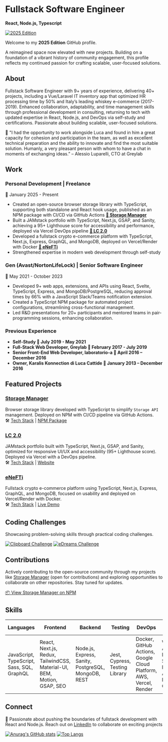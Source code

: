 # Fullstack Software Engineer
**React, Node.js, Typescript**

[![2025 Edition](https://img.shields.io/badge/Edition-2025-blue.svg)](https://github.com/lc-2025)

Welcome to my **2025 Edition** GitHub profile.

A reimagined space now elevated with new projects. Building on a foundation of a vibrant history of community engagement, this profile reflects my continued passion for crafting scalable, user-focused solutions.

## About

Fullstack Software Engineer with 9+ years of experience, delivering 40+ projects, including a Vue/Laravel IT inventory app that optimized HR processing time by 50% and Italy’s leading whiskey e-commerce (2017-2019). Enhanced collaboration, adaptability, and time management skills through professional development in consulting, returning to tech with updated expertise in React, Node.js, and DevOps via self-study and certifications. Passionate about building scalable, user-focused solutions.

💬 "I had the opportunity to work alongside Luca and found in him a great capacity for cohesion and participation in the team, as well as excellent technical preparation and the ability to innovate and find the most suitable solution. Humanly, a very pleasant person with whom to have a chat in moments of exchanging ideas.” – Alessio Luparelli, CTO at Greylab

## Work

### Personal Development | Freelance
📅 January 2025 - Present
- Created an open-source browser storage library with TypeScript, supporting both standalone and React hook usage, published as an NPM package with CI/CD via GitHub Actions **[🔗 Storage Manager](https://github.com/lc-2025/storage-manager)**
- Built a JAMstack portfolio with TypeScript, Next.js, GSAP, and Sanity, achieving a 95+ Lighthouse score for accessibility and performance, deployed via Vercel DevOps pipeline **[🔗 LC 2.0](https://github.com/lc-2025/lc-2.0)**
- Developed a fullstack crypto e-commerce platform with TypeScript, Next.js, Express, GraphQL, and MongoDB, deployed on Vercel/Render with Docker **[🔗 eNeFTi](https://github.com/lc-2025/enefti)**
- Strengthened expertise in modern web development through self-study

### Gen (Avast/NortonLifeLock) | Senior Software Engineer
📅 May 2021 - October 2023
- Developed 9+ web apps, extensions, and APIs using React, Svelte, TypeScript, Express, and MongoDB/PostgreSQL, reducing approval times by 66% with a JavaScript Slack/Teams notification extension.
- Created a TypeScript NPM package for automated project configurations, streamlining cross-functional management.
- Led R&D presentations for 20+ participants and mentored teams in pair-programming sessions, enhancing collaboration.

### Previous Experience

- **Self-Study 📅 July 2019 - May 2021**
- **Full-Stack Web Developer, Greylab 📅 February 2017 - July 2019**
- **Senior Front-End Web Developer, laboratorio-a 📅 April 2016 – December 2016**
- **Owner, Karalis Konnection di Luca Cattide 📅 January 2013 – December 2016**

## Featured Projects
### [Storage Manager](https://github.com/lc-2025/storage-manager)
Browser storage library developed with TypeScript to simplify `Storage API` management. Deployed on NPM with CI/CD pipeline via GitHub Actions.  
🛠️ [Tech Stack](https://github.com/lc-2025/storage-manager?tab=readme-ov-file#stack) | [NPM Package](https://npmjs.com/package/@lc-2025/storage-manager)

### [LC 2.0](https://github.com/lc-2025/lc-2.0)
JAMstack portfolio built with TypeScript, Next.js, GSAP, and Sanity, optimized for responsive UI/UX and accessibility (95+ Lighthouse score). Deployed via Vercel with a DevOps pipeline.  
🛠️ [Tech Stack](https://github.com/lc-2025/lc-2.0?tab=readme-ov-file#stack) | [Website](https://lucati.dev)

### [eNeFTi](https://github.com/lc-2025/enefti)
Fullstack crypto e-commerce platform using TypeScript, Next.js, Express, GraphQL, and MongoDB, focused on usability and deployed on Vercel/Render with Docker.  
🛠️ [Tech Stack](https://github.com/lc-2025/enefti?tab=readme-ov-file#stack) | [Live Demo](https://enefti-demo.vercel.app)

## Coding Challenges
Showcasing problem-solving skills through practical coding challenges.

[![Clipboard Challenge](https://github-readme-stats.vercel.app/api/gist?id=29d2c29ea6250e37b8aca068aa2a03a5&theme=transparent)](https://gist.github.com/lc-2025/29d2c29ea6250e37b8aca068aa2a03a5/)
[![eDreams Challenge](https://github-readme-stats.vercel.app/api/pin/?username=lc-2025&repo=edreams-challenge&theme=transparent)](https://github.com/lc-2025/edreams-challenge)

## Contributions
Actively contributing to the open-source community through my projects like [Storage Manager](https://github.com/lc-2025/storage-manager) (open for contributions) and exploring opportunities to collaborate on other repositories. Stay tuned for updates.

[📦 View Storage Manager on NPM](https://npmjs.com/package/@lc-2025/storage-manager)

## Skills
| **Languages** | **Frontend** | **Backend** | **Testing** | **DevOps** | **Tools** | **Other** | **Open Source** |
|---------------|--------------|-------------|-------------|------------|-----------|-----------|-------------------|
| JavaScript, TypeScript, Sass, SQL, GraphQL | React, Next.js, Redux, TailwindCSS, Material-UI, BEM, Motion, GSAP, SEO | Node.js, Express, Sanity, PostgreSQL, MongoDB, REST | Jest, Cypress, Testing Library | Docker, GitHub Actions, Google Cloud Platform, AWS, Vercel, Render | Workbox, Apollo, Postman, Swagger, Git, Husky, Google Analytics/Tag Manager/Cloud Console | Bash, GitFlow | NPM

## Connect
📇 Passionate about pushing the boundaries of fullstack development with React and Node.js. Reach out on [LinkedIn](https://linkedin.com/in/lucatide) to collaborate on exciting projects

[![Anurag's GitHub stats](https://github-readme-stats.vercel.app/api?username=lc-2025&theme=transparent&show_icons=true&show=reviews,discussions_started,discussions_answered,prs_merged,prs_merged_percentage)](https://github.com/anuraghazra/github-readme-stats)
[![Top Langs](https://github-readme-stats.vercel.app/api/top-langs/?username=lc-2025&theme=transparent&lang_count=20)](https://github.com/anuraghazra/github-readme-stats)
